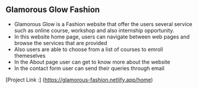 ## Glamorous Glow Fashion

- Glamorous Glow is a Fashion website that offer the users several service such as online course, workshop and also internship opportunity. 
- In this website home page, users can navigate between web pages and browse the services that are provided
- Also users are able to choose from a list of courses to emroll themeselves
- In the About page user can get to know more about the website 
- In the contact form user can send their queries through email


[Project Link :] (https://glamorous-fashion.netlify.app/home)
